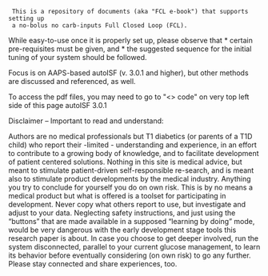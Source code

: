      
     This is a repository of documents (aka "FCL e-book") that supports setting up 
     a no-bolus no carb-inputs Full Closed Loop (FCL). 
     
While easy-to-use once it is properly set up, please observe that 
     * certain pre-requisites must be given, and 
     * the suggested sequence for the initial tuning of your system should be followed.
     
     
Focus is on AAPS-based autoISF (v. 3.0.1 and higher), 
but other methods are discussed and referenced, as well. 
     
To access the pdf files, you may need to go to "<> code" on very top left side of this page  autoISF 3.0.1

      
Disclaimer – Important to read and understand:

Authors are no medical professionals but T1 diabetics (or parents of a T1D child) who report their -limited - understanding and experience, in an effort to contribute to a growing body of knowledge, and to facilitate development of patient centered solutions. 
Nothing in this site is medical advice, but meant to stimulate patient-driven self-responsible re-search, and is meant also to stimulate product developments by the medical industry. Anything you try to conclude for yourself you do on own risk. This is by no means a medical product but what is offered is a toolset for participating in development. 
Never copy what others report to use, but investigate and adjust to your data. Neglecting safety instructions, and just using the “buttons” that are made available in a supposed “learning by doing” mode, would be very dangerous with the early development stage tools this research paper is about. 
In case you choose to get deeper involved, run the system disconnected, parallel to your current glucose management, to learn its behavior before eventually considering (on own risk) to go any further. Please stay connected and share experiences, too.

     

 
